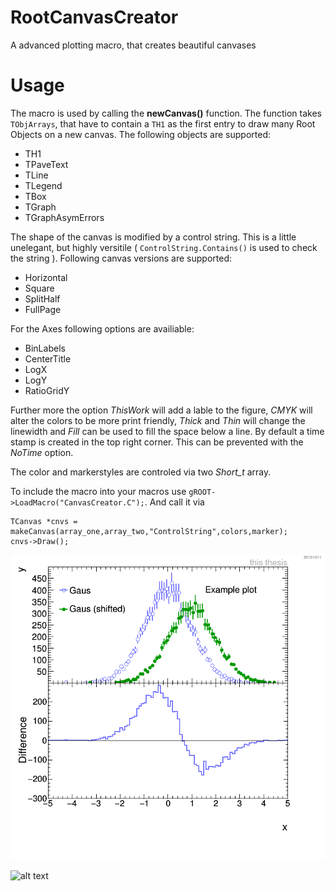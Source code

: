 # RootCanvasCreator
A advanced plotting macro, that creates beautiful canvases

# Usage
The macro is used by calling the **newCanvas()** function.
The function takes `TObjArrays`, that have to contain a `TH1` as the first entry to draw many Root Objects on a new canvas.
The following objects are supported:

 - TH1
 - TPaveText
 - TLine
 - TLegend
 - TBox
 - TGraph
 - TGraphAsymErrors
 
The shape of the canvas is modified by a control string.
This is a little unelegant, but highly versitile ( `ControlString.Contains()` is used to check the string ).
Following canvas versions are supported:

 - Horizontal
 - Square
 - SplitHalf
 - FullPage
 
For the Axes following options are availiable:

 - BinLabels
 - CenterTitle
 - LogX
 - LogY
 - RatioGridY
 
Further more the option *ThisWork* will add a lable to the figure, *CMYK* will alter the colors to be more print friendly, *Thick* and *Thin* will change the linewidth and *Fill* can be used to fill the space below a line.
By default a time stamp is created in the top right corner.
This can be prevented with the *NoTime* option.

The color and markerstyles are controled via two *Short_t* array.

To include the macro into your macros use `gROOT->LoadMacro("CanvasCreator.C");`.
And call it via 
```
TCanvas *cnvs = makeCanvas(array_one,array_two,"ControlString",colors,marker); 
cnvs->Draw();
```

![alt text](example/gaus.png "Example Plot")


![alt text](http://alice-figure.web.cern.ch/system/files/figures/mknichel/2018-May-29-compareMeanPt_interpol.gif)



